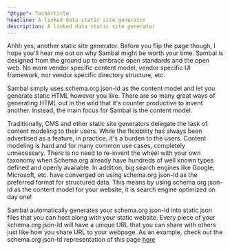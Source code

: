 ```yaml
---
"@type": TechArticle
headline: A linked data static site generator
description: A linked data static site generator
---
```


Ahhh yes, another static site generator. Before you flip the page though, I hope you'll hear me out on why Sambal might be worth your time.  Sambal is designed from the ground up to embrace open standards and the open web.  No more vendor specific content model, vendor specific UI framework, nor vendor specific directory structure, etc.

Sambal simply uses schema.org json-ld as the content model and let you generate static HTML however you like.  There are so many great ways of generating HTML out in the wild that it's counter productive to invent another.  Instead, the main focus for Sambal is the content model.

Traditionally, CMS and other static site generators delegate the task of content modeling to their users.  While the flexibility has always been advertised as a feature, in practice, it's a burden to the users.  Content modeling is hard and for many common use cases, completely unnecessary.  There is no need to re-invent the wheel with your own taxonomy when Schema.org already have hundreds of well known types defined and openly available.  In addition, big search engines like Google, Microsoft, etc. have converged on using schema.org json-ld as the preferred format for structured data.  This means by using schema.org json-ld as the content model for your website, it is search engine optimized on day one!

Sambal automatically generates your schema.org json-ld into static json files that you can host along with your static website.  Every piece of your schema.org json-ld will have a unique URL that you can share with others just like how you share URL to your webpage.  As an example, check out the schema.org json-ld representation of this page [here](https://sambal.dev/schema.json)
